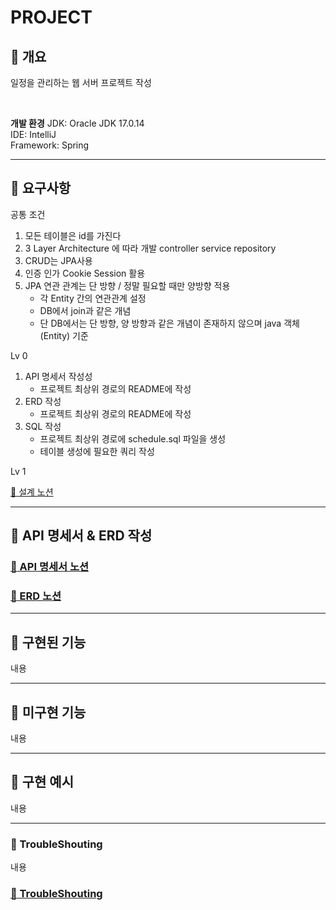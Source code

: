<!-- 프로젝트 이름 -->
PROJECT
===
:large_blue_diamond: 개요
---
<!-- 프로젝트의 목표가 무엇인가 -->
일정을 관리하는 웹 서버 프로젝트 작성

<!-- 무엇을 구현하였는가 --><br>

**개발 환경**
JDK: Oracle JDK 17.0.14
<br>
IDE: IntelliJ
<br>
Framework: Spring

- - -
## :large_blue_diamond: 요구사항
공통 조건
1. 모든 테이블은 id를 가진다
2. 3 Layer Architecture 에 따라 개발 controller service repository
3. CRUD는 JPA사용
4. 인증 인가 Cookie Session 활용
5. JPA 연관 관계는 단 방향 / 정말 필요할 때만 양방향 적용
    - 각 Entity 간의 연관관계 설정
    - DB에서 join과 같은 개념
    - 단 DB에서는 단 방향, 양 방향과 같은 개념이 존재하지 않으며 java 객체 (Entity) 기준

Lv 0
1. API 명세서 작성성
   - 프로젝트 최상위 경로의 README에 작성
2. ERD 작성
    - 프로젝트 최상위 경로의 README에 작성
3. SQL 작성
    - 프로젝트 최상위 경로에 schedule.sql 파일을 생성
    - 테이블 생성에 필요한 쿼리 작성

Lv 1


[:memo: 설계 노션](https://hushed-ox-d32.notion.site/1c329343d9788026b4b1eecf482b1ed5?pvs=4)



- - -
## :large_blue_diamond: API 명세서 & ERD 작성
### [:memo: API 명세서 노션](https://hushed-ox-d32.notion.site/API-1c329343d97880eca646ccb052c40a70?pvs=4)

### [:memo: ERD 노션](https://hushed-ox-d32.notion.site/ERD-1c329343d978804a9e68c39ab56c4a7c?pvs=4)

- - -
## :large_blue_diamond: 구현된 기능
내용

- - -
## :large_blue_diamond: 미구현 기능
내용

- - -
## :large_blue_diamond: 구현 예시
내용

- - -
### :large_blue_diamond: TroubleShouting
내용
### [:memo: TroubleShouting](링크)
